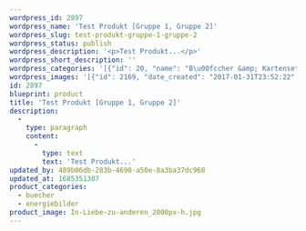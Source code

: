 ```yaml
---
wordpress_id: 2897
wordpress_name: 'Test Produkt [Gruppe 1, Gruppe 2]'
wordpress_slug: test-produkt-gruppe-1-gruppe-2
wordpress_status: publish
wordpress_description: '<p>Test Produkt...</p>'
wordpress_short_description: ''
wordpress_categories: '[{"id": 20, "name": "B\u00fccher &amp; Kartensets", "slug": "buecher"}, {"id": 22, "name": "Energiebilder", "slug": "energiebilder"}]'
wordpress_images: '[{"id": 2169, "date_created": "2017-01-31T23:52:22", "date_created_gmt": "2017-01-31T21:52:22", "date_modified": "2017-01-31T23:52:22", "date_modified_gmt": "2017-01-31T21:52:22", "src": "https://my.feenbaum.de/wp-content/uploads/2015/09/In-Liebe-zu-anderen_2000px-h.jpg", "name": "In Liebe zu anderen_2000px-h", "alt": ""}]'
id: 2897
blueprint: product
title: 'Test Produkt [Gruppe 1, Gruppe 2]'
description:
  -
    type: paragraph
    content:
      -
        type: text
        text: 'Test Produkt...'
updated_by: 489b06db-283b-4690-a50e-8a3ba37dc968
updated_at: 1685351307
product_categories:
  - buecher
  - energiebilder
product_image: In-Liebe-zu-anderen_2000px-h.jpg
---
```

